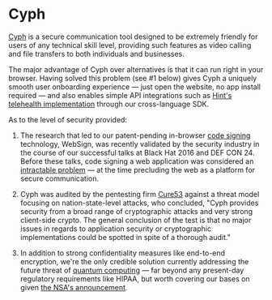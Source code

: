 # Cyph

[Cyph](https://www.cyph.com) is a secure communication tool designed to be
extremely friendly for users of any technical skill level, providing such
features as video calling and file transfers to both individuals and businesses.

The major advantage of Cyph over alternatives is that it can run right in your
browser. Having solved this problem (see #1 below) gives Cyph a uniquely smooth
user onboarding experience — just open the website, no app install required —
and also enables simple API integrations such as
[Hint's telehealth implementation](http://support.hint.com/knowledgebase/articles/863355)
through our cross-language SDK.

As to the level of security provided:

1. The research that led to our patent-pending in-browser
[code signing](https://en.wikipedia.org/wiki/Code_signing) technology,
WebSign, was recently validated by the security industry in the course of our
successful talks at Black Hat 2016 and DEF CON 24. Before these talks, code
signing a web application was considered an
[intractable problem](https://news.ycombinator.com/item?id=7903720) — at the time
precluding the web as a platform for secure communication.

2. Cyph was audited by the pentesting firm [Cure53](https://cure53.de) against a threat
model focusing on nation-state-level attacks, who concluded, "Cyph provides security from
a broad range of cryptographic attacks and very strong client-side crypto. The general
conclusion of the test is that no major issues in regards to application security or
cryptographic implementations could be spotted in spite of a thorough audit."

3. In addition to strong confidentiality measures like end-to-end encryption, we're
the only credible solution currently addressing the future threat of
[quantum computing](https://uwaterloo.ca/institute-for-quantum-computing/quantum-computing-101)
— far beyond any present-day regulatory requirements like HIPAA, but worth covering
our bases on given [the NSA's announcement](https://www.fredericjacobs.com/blog/2016/01/27/NSA-QC).

